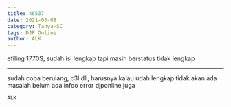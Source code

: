 ```yaml
---
title: 46537
date: 2021-03-08
category: Tanya-SC
tags: DJP Online
author: ALK
---
```


efiling 1770S, sudah isi lengkap tapi masih berstatus tidak lengkap

---

sudah coba berulang, c3l dll, harusnya kalau udah lengkap tidak akan ada masalah belum ada infoo error djponline juga

`ALK`
